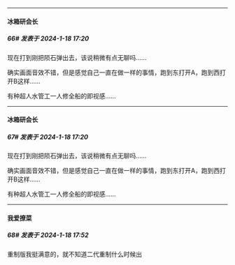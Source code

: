 
*****

####  冰箱研会长  
##### 66#       发表于 2024-1-18 17:20

现在打到刚把陨石弹出去，该说稍微有点无聊吗……

确实画面音效不错，但是感觉自己一直在做一样的事情，跑到东打开A，跑到西打开B这样……

有种超人水管工一人修全船的即视感……

*****

####  冰箱研会长  
##### 67#       发表于 2024-1-18 17:20

现在打到刚把陨石弹出去，该说稍微有点无聊吗……

确实画面音效不错，但是感觉自己一直在做一样的事情，跑到东打开A，跑到西打开B这样……

有种超人水管工一人修全船的即视感……


*****

####  我爱撩菜  
##### 68#       发表于 2024-1-18 17:52

重制版我挺满意的，就不知道二代重制什么时候出

